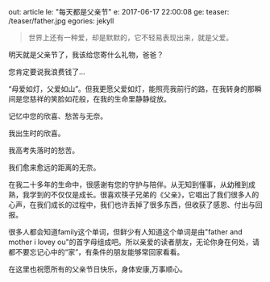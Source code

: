 
out: article
le:  "每天都是父亲节"
e:   2017-06-17 22:00:08
ge:
 teaser: /teaser/father.jpg
egories: jekyll

> 世界上还有一种爱，却是默默的，它不轻易表现出来，就是父爱。

明天就是父亲节了，我该给您寄什么礼物，爸爸？

您肯定要说我浪费钱了...

“母爱如灯，父爱如山”。但我更愿父爱如灯，能照亮我前行的路，在我转身的那瞬间是您慈祥的笑脸如花般，在我的生命里静静绽放。

记忆中您的欣喜、愁苦与无奈。

我出生时的欣喜。

我高考失落时的愁苦。

我们愈来愈远的距离的无奈。

在我二十多年的生命中，很感谢有您的守护与陪伴。从无知到懂事，从幼稚到成熟，我学到的不仅仅是成长。很喜欢筷子兄弟的《父亲》，它唱出了我们很多人的心声，在我们成长的过程中，我们也许丢掉了很多东西，但收获了感恩、付出与回报。

很多人都会知道family这个单词，但鲜少有人知道这个单词是由"father and mother i lovey ou"的首字母组成吧。所以亲爱的读者朋友，无论你身在何处，请都不要忘记心中的“家”，有条件的朋友能够常回家看看。

在这里也祝愿所有的父亲节日快乐，身体安康,万事顺心。



